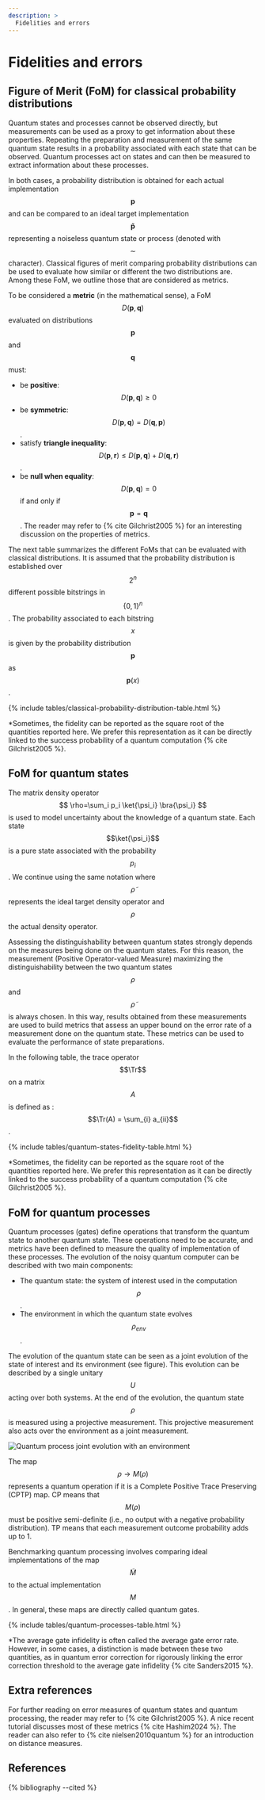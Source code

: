 ```yaml
---
description: >
  Fidelities and errors
---
```


# Fidelities and errors

## Figure of Merit (FoM) for classical probability distributions

Quantum states and processes cannot be observed directly, but measurements can be used as a proxy to get information about these properties. Repeating the preparation and measurement of the same quantum state results in a probability associated with each state that can be observed. Quantum processes act on states and can then be measured to extract information about these processes. 

In both cases, a probability distribution is obtained for each actual implementation $$\mathbf{p}$$ and can be compared to an ideal target implementation $$\mathbf{\widetilde{p}}$$ representing a noiseless quantum state or process (denoted with $$\sim$$ character). Classical figures of merit comparing probability distributions can be used to evaluate how similar or different the two distributions are. Among these FoM, we outline those that are considered as metrics.

To be considered a **metric** (in the mathematical sense), a FoM $$D(\mathbf{p}, \mathbf{q})$$ evaluated on distributions $$\mathbf{p}$$ and $$\mathbf{q}$$ must:
- be **positive**: $$D(\textbf{p}, \textbf{q}) \geq 0$$
- be **symmetric**: $$D(\textbf{p}, \textbf{q}) = D(\textbf{q}, \textbf{p})$$.
- satisfy **triangle inequality**: $$D(\textbf{p}, \textbf{r}) \leq D(\textbf{p}, \textbf{q}) + D(\textbf{q}, \textbf{r})$$.
- be **null when equality**: $$D(\textbf{p}, \textbf{q}) = 0$$ if and only if $$\textbf{p}= \textbf{q}$$.
The reader may refer to {% cite Gilchrist2005 %} for an interesting discussion on the properties of metrics.

The next table summarizes the different FoMs that can be evaluated with classical distributions. It is assumed that the probability distribution is established over $$2^n$$ different possible bitstrings in $$\{0, 1\}^n$$. The probability associated to each bitstring $$x$$ is given by the probability distribution $$\mathbf{p}$$ as $$\mathbf{p}(x)$$.

{% include tables/classical-probability-distribution-table.html %}
<script type="text/javascript">
    $(document).ready(function() {
      $('.classical-probability-distribution-table').DataTable(
        {
          "pageLength": 100,
          "ordering": false,
          columnDefs: [{ width: '20%', targets: 0 }],
          "drawCallback": function(settings){ 
            MathJax.Hub.Queue(["Typeset", MathJax.Hub]); 
          }
        } 
      );
    });
</script>

*Sometimes, the fidelity can be reported as the square root of the quantities reported here. We prefer this representation as it can be directly linked to the success probability of a quantum computation {% cite Gilchrist2005 %}.

## FoM for quantum states

The matrix density operator $$ \rho=\sum_i p_i \ket{\psi_i} \bra{\psi_i} $$ is used to model uncertainty about the knowledge of a quantum state. Each state $$\ket{\psi_i}$$ is a pure state associated with the probability $$p_i$$. We continue using the same notation where $$\widetilde{\rho}$$ represents the ideal target density operator and $$\rho$$ the actual density operator. 

Assessing the distinguishability between quantum states strongly depends on the measures being done on the quantum states. For this reason, the measurement (Positive Operator-valued Measure) maximizing the distinguishability between the two quantum states $$\rho$$ and $$\widetilde{\rho}$$ is always chosen. In this way, results obtained from these measurements are used to build metrics that assess an upper bound on the error rate of a measurement done on the quantum state. These metrics can be used to evaluate the performance of state preparations.

In the following table, the trace operator $$\Tr$$ on a matrix $$A$$ is defined as : $$\Tr(A) = \sum_{i} a_{ii}$$.

{% include tables/quantum-states-fidelity-table.html %}
<script type="text/javascript">
    $(document).ready(function() {
      $('.quantum-states-fidelity-table').DataTable(
        {
          "pageLength": 100,
          "ordering": false,
          columnDefs: [{ width: '20%', targets: 0 }],
          "drawCallback": function(settings){ 
            MathJax.Hub.Queue(["Typeset", MathJax.Hub]); 
          }
        } 
      );
    });
</script>
*Sometimes, the fidelity can be reported as the square root of the quantities reported here. We prefer this representation as it can be directly linked to the success probability of a quantum computation {% cite Gilchrist2005 %}.

## FoM for quantum processes

Quantum processes (gates) define operations that transform the quantum state to another quantum state. These operations need to be accurate, and metrics have been defined to measure the quality of implementation of these processes. The evolution of the noisy quantum computer can be described with two main components:
- The quantum state: the system of interest used in the computation $$\rho$$.
- The environment in which the quantum state evolves $$\rho_{env}$$.

The evolution of the quantum state can be seen as a joint evolution of the state of interest and its environment (see figure). This evolution can be described by a single unitary $$U$$ acting over both systems. At the end of the evolution, the quantum state $$\rho$$ is measured using a projective measurement. This projective measurement also acts over the environment as a joint measurement.

<div class="center">
  <img src="/img/system-level-benchmark/supremacy/quantum_process_joint_evolution.png" class="img-small" alt="Quantum process joint evolution with an environment"/>
</div>

The map $$\rho \rightarrow M(\rho)$$ represents a quantum operation if it is a Complete Positive Trace Preserving (CPTP) map. CP means that $$M(\rho)$$ must be positive semi-definite (i.e., no output with a negative probability distribution). TP means that each measurement outcome probability adds up to 1.

Benchmarking quantum processing involves comparing ideal implementations of the map $$\widetilde{M}$$ to the actual implementation $$M$$. In general, these maps are directly called quantum gates.

{% include tables/quantum-processes-table.html %}
<script type="text/javascript">
    $(document).ready(function() {
      $('.quantum-processes-table').DataTable(
        {
          "pageLength": 100,
          "ordering": false,
          columnDefs: [{ width: '20%', targets: 0 }],
          "drawCallback": function(settings){ 
            MathJax.Hub.Queue(["Typeset", MathJax.Hub]); 
          }
        } 
      );
    });
</script>
*The average gate infidelity is often called the average gate error rate. However, in some cases, a distinction is made between these two quantities, as in quantum error correction for rigorously linking the error correction threshold to the average gate infidelity {% cite Sanders2015 %}.

## Extra references

For further reading on error measures of quantum states and quantum processing, the reader may refer to {% cite Gilchrist2005 %}. A nice recent tutorial discusses most of these metrics {% cite Hashim2024 %}. The reader can also refer to {% cite nielsen2010quantum %} for an introduction on distance measures.


## References
{% bibliography --cited %}